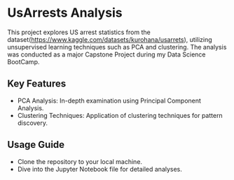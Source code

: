 # UsArrests Analysis
This project explores US arrest statistics from the dataset(https://www.kaggle.com/datasets/kurohana/usarrets), utilizing unsupervised learning techniques such as PCA and clustering. The analysis was conducted as a major Capstone Project during my Data Science BootCamp.

## Key Features

- PCA Analysis: In-depth examination using Principal Component Analysis.
- Clustering Techniques: Application of clustering techniques for pattern discovery.

## Usage Guide
- Clone the repository to your local machine.
- Dive into the Jupyter Notebook file for detailed analyses.
